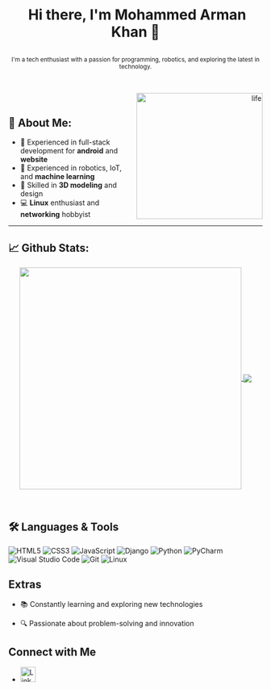 
# <p align="center">️ **Hi there, I'm Mohammed Arman Khan 👋** </p>
<p align="center">️<small>I'm a tech enthusiast with a passion for programming, robotics, and exploring the latest in technology.</small></p>
<br/>

</p>
<p align="right">
  <img align="right" alt="life" width="250" src="https://media.giphy.com/media/v1.Y2lkPTc5MGI3NjExaW16dDE0a2Y3Ymh5Zjk3M2V3b21nMDQyb3o0NjI2MDQ2cWJmOHg0cSZlcD12MV9pbnRlcm5hbF9naWZfYnlfaWQmY3Q9Zw/26SdS6M9jzxdqq72JU/giphy-downsized.gif">
</p>
</br>

## 🙂‍ About Me:

  - 🚀 Experienced in full-stack development for **android** and **website**<br>
  - 🤖 Experienced in robotics, IoT, and **machine learning**<br>
  - 🎨 Skilled in **3D modeling** and design<br>
  - 💻 **Linux** enthusiast and **networking** hobbyist<br>

---

## 📈 Github Stats:
<p align="center">
<a href="https://github.com/mohammedarmankhan">
<img width="440" align="center" src="https://github-readme-stats.vercel.app/api?username=mohammedarmankhan&show_icons=true&include_all_commits=true&theme=blue-green&count_private=true">
</a>
<a href="https://github.com/mohammedarmankhan/github-readme-stats">
<img align="center" src="https://github-readme-stats.anuraghazra1.vercel.app/api/top-langs/?username=mohammedarmankhan&layout=compact&theme=blue-green" />
</a>
</p>

</br>
<!---
<p align="center">
  <img src="https://github-readme-stats.vercel.app/api?username=YourUsername&show_icons=true&theme=radical" width="45%">
  <img src="https://github-readme-stats.vercel.app/api/top-langs/?username=YourUsername&layout=compact&theme=radical" width="45%">
</p>
--->

## 🛠️ Languages & Tools
 ![HTML5](https://img.shields.io/badge/-HTML5-E34F26?style=flat&logo=html5&logoColor=white)
 ![CSS3](https://img.shields.io/badge/-CSS3-1572B6?style=flat&logo=css3&logoColor=white)
 ![JavaScript](https://img.shields.io/badge/-JavaScript-F7DF1E?style=flat&logo=javascript&logoColor=black)
 ![Django](https://img.shields.io/badge/-Django-092E20?style=flat&logo=django&logoColor=white)
 ![Python](https://img.shields.io/badge/-Python-3776AB?style=flat&logo=python&logoColor=white)
 ![PyCharm](https://img.shields.io/badge/-PyCharm-000000?style=flat&logo=pycharm&logoColor=white)
 ![Visual Studio Code](https://img.shields.io/badge/-VSCode-007ACC?style=flat&logo=visual-studio-code&logoColor=white)
 ![Git](https://img.shields.io/badge/-Git-F05032?style=flat&logo=git&logoColor=white)
 ![Linux](https://img.shields.io/badge/-Linux-FCC624?style=flat&logo=linux&logoColor=black)

## Extras
- 📚 Constantly learning and exploring new technologies
<!--- 🌱 Open-source contributor and advocate --->
- 🔍 Passionate about problem-solving and innovation

## Connect with Me
- [<img src="https://img.icons8.com/color/48/000000/linkedin.png" width="30" height="30" alt="LinkedIn Icon">](https://www.linkedin.com/in/mohammedarmankhan/)
<!---
- [Twitter](YourTwitterProfileURL)
- [Personal Website](YourWebsiteURL)
- Email: your.email@example.com
--->
